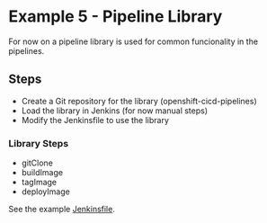 # Example 5 - Pipeline Library

For now on a pipeline library is used for common funcionality in the pipelines.

## Steps

* Create a Git repository for the library (openshift-cicd-pipelines)
* Load the library in Jenkins (for now manual steps)
* Modify the Jenkinsfile to use the library

### Library Steps

* gitClone
* buildImage
* tagImage
* deployImage

See the example [Jenkinsfile](./Jenkinsfile).

